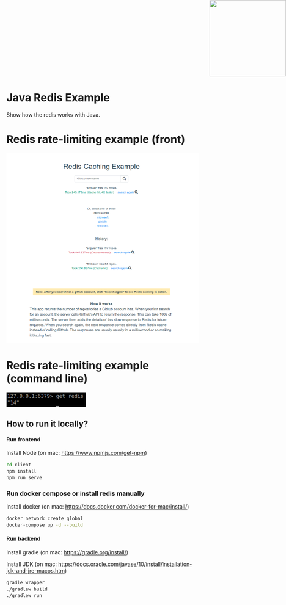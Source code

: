 
<div style="position: absolute; top: 0px; right: 0px;">
    <img width="200" height="200" src="https://redislabs.com/wp-content/uploads/2020/12/RedisLabs_Illustration_HomepageHero_v4.svg">
</div>

<div style="height: 150px"></div>

# Java Redis Example

Show how the redis works with Java.


# Redis rate-limiting example (front)

![alt text](docs/screenshot001.png)

# Redis rate-limiting example (command line)

![alt text](docs/redis-comand.png)


## How to run it locally?

#### Run frontend

Install Node (on mac: https://www.npmjs.com/get-npm)

```sh
cd client
npm install
npm run serve
```
### Run docker compose or install redis manually

Install docker (on mac: https://docs.docker.com/docker-for-mac/install/)

```sh
docker network create global
docker-compose up -d --build
```

#### Run backend

Install gradle (on mac: https://gradle.org/install/)


Install JDK (on mac: https://docs.oracle.com/javase/10/install/installation-jdk-and-jre-macos.htm)

``` sh
gradle wrapper
./gradlew build
./gradlew run
```
